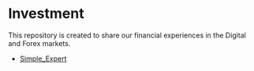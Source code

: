 # Investment
This repository is created to share our financial experiences in the Digital and Forex markets.

- [Simple_Expert](https://github.com/AliRazani99/Investment/tree/master/Simple_SellBuy_Position)
